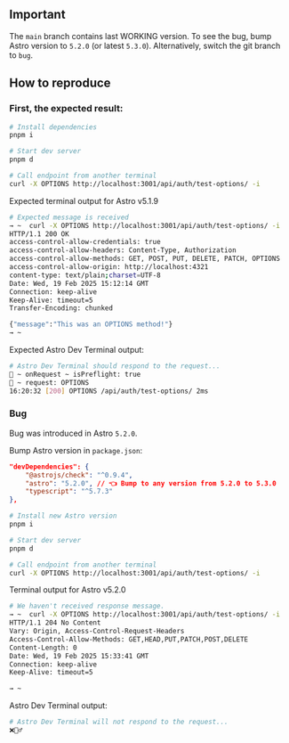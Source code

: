 ## Important

The `main` branch contains last WORKING version. To see the bug, bump Astro version to `5.2.0` (or latest `5.3.0`). Alternatively, switch the git branch to `bug`.

## How to reproduce

### First, the expected result:

```sh
# Install dependencies
pnpm i

# Start dev server
pnpm d

# Call endpoint from another terminal 
curl -X OPTIONS http://localhost:3001/api/auth/test-options/ -i
```

Expected terminal output for Astro v5.1.9

```sh
# Expected message is received
→ ~  curl -X OPTIONS http://localhost:3001/api/auth/test-options/ -i
HTTP/1.1 200 OK
access-control-allow-credentials: true
access-control-allow-headers: Content-Type, Authorization
access-control-allow-methods: GET, POST, PUT, DELETE, PATCH, OPTIONS
access-control-allow-origin: http://localhost:4321
content-type: text/plain;charset=UTF-8
Date: Wed, 19 Feb 2025 15:12:14 GMT
Connection: keep-alive
Keep-Alive: timeout=5
Transfer-Encoding: chunked

{"message":"This was an OPTIONS method!"}
→ ~
```

Expected Astro Dev Terminal output:

```sh
# Astro Dev Terminal should respond to the request...
🚀 ~ onRequest ~ isPreflight: true
🚀 ~ request: OPTIONS
16:20:32 [200] OPTIONS /api/auth/test-options/ 2ms
```

### Bug

Bug was introduced in Astro `5.2.0`.

Bump Astro version in `package.json`:

```json
"devDependencies": {
	"@astrojs/check": "^0.9.4",
	"astro": "5.2.0", // 👈 Bump to any version from 5.2.0 to 5.3.0
	"typescript": "^5.7.3"
},
```

```sh
# Install new Astro version
pnpm i

# Start dev server
pnpm d

# Call endpoint from another terminal 
curl -X OPTIONS http://localhost:3001/api/auth/test-options/ -i
```

Terminal output for Astro v5.2.0

```sh
# We haven't received response message.
→ ~  curl -X OPTIONS http://localhost:3001/api/auth/test-options/ -i
HTTP/1.1 204 No Content
Vary: Origin, Access-Control-Request-Headers
Access-Control-Allow-Methods: GET,HEAD,PUT,PATCH,POST,DELETE
Content-Length: 0
Date: Wed, 19 Feb 2025 15:33:41 GMT
Connection: keep-alive
Keep-Alive: timeout=5

→ ~
```

Astro Dev Terminal output:

```sh
# Astro Dev Terminal will not respond to the request...
❌🤷‍♂️
```
